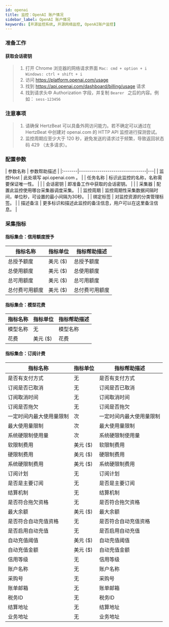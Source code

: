 ```yaml
---
id: openai
title: 监控：OpenAI 账户情况   
sidebar_label: OpenAI 账户情况
keywords: [开源监控系统, 开源网络监控, OpenAI账户监控]
---
```


### 准备工作

#### 获取会话密钥

> 1. 打开 Chrome 浏览器的网络请求界面
>    `Mac: cmd + option + i`
>    `Windows: ctrl + shift + i`
> 2. 访问 https://platform.openai.com/usage
> 3. 找到 https://api.openai.com/dashboard/billing/usage 请求
> 4. 找到请求头中 Authorization 字段，并复制 `Bearer ` 之后的内容。例如： `sess-123456`

### 注意事项

> 1. 请确保 HertzBeat 可以具备外网访问能力。若不确定可以通过在 HertzBeat 中创建对 openai.com 的 HTTP API 监控进行探测尝试。
> 2. 监控周期应至少大于 120 秒，避免发送的请求过于频繁，导致返回状态码 429 （太多请求）。

### 配置参数

| 参数名称   |             参数帮助描述              |
|:-------|---------------------------------|---|
| 监控Host | 此处填写 api.openai.com 。           |
| 任务名称   | 标识此监控的名称，名称需要保证唯一性。             |   |
| 会话密钥   | 即准备工作中获取的会话密钥。                  |   |
| 采集器    | 配置此监控使用哪台采集器调度采集。               |
| 监控周期   | 监控周期性采集数据间隔时间，单位秒，可设置的最小间隔为30秒。 |
| 绑定标签   | 对监控资源的分类管理标签。                   |
| 描述备注   | 更多标识和描述此监控的备注信息，用户可以在这里备注信息。    |

### 采集指标

#### 指标集合：信用额度授予

|  指标名称   |  指标单位  | 指标帮助描述  |
|---------|--------|---------|
| 总授予额度   | 美元 ($) | 总授予额度   |
| 总使用额度   | 美元 ($) | 总使用额度   |
| 总可用额度   | 美元 ($) | 总可用额度   |
| 总付费可用额度 | 美元 ($) | 总付费可用额度 |

#### 指标集合：模型花费

| 指标名称 |  指标单位  | 指标帮助描述 |
|------|--------|--------|
| 模型名称 | 无      | 模型名称   |
| 花费   | 美元 ($) | 花费     |

#### 指标集合：订阅计费

|     指标名称     |  指标单位  |    指标帮助描述    |
|--------------|--------|--------------|
| 是否有支付方式      | 无      | 是否有支付方式      |
| 订阅是否已取消      | 无      | 订阅是否已取消      |
| 订阅取消时间       | 无      | 订阅取消时间       |
| 订阅是否拖欠       | 无      | 订阅是否拖欠       |
| 一定时间内最大使用量限制 | 次      | 一定时间内最大使用量限制 |
| 最大使用量限制      | 次      | 最大使用量限制      |
| 系统硬限制使用量     | 次      | 系统硬限制使用量     |
| 软限制费用        | 美元 ($) | 软限制费用        |
| 硬限制费用        | 美元 ($) | 硬限制费用        |
| 系统硬限制费用      | 美元 ($) | 系统硬限制费用      |
| 订阅计划         | 无      | 订阅计划         |
| 是否是主要订阅      | 无      | 是否是主要订阅      |
| 结算机制         | 无      | 结算机制         |
| 是否符合拖欠资格     | 无      | 是否符合拖欠资格     |
| 最大余额         | 美元 ($) | 最大余额         |
| 是否符合自动充值资格   | 无      | 是否符合自动充值资格   |
| 是否启用自动充值     | 无      | 是否启用自动充值     |
| 自动充值阈值       | 美元 ($) | 自动充值阈值       |
| 自动充值金额       | 美元 ($) | 自动充值金额       |
| 信用等级         | 无      | 信用等级         |
| 账户名称         | 无      | 账户名称         |
| 采购号          | 无      | 采购号          |
| 账单邮箱         | 无      | 账单邮箱         |
| 税务ID         | 无      | 税务ID         |
| 结算地址         | 无      | 结算地址         |
| 业务地址         | 无      | 业务地址         |

